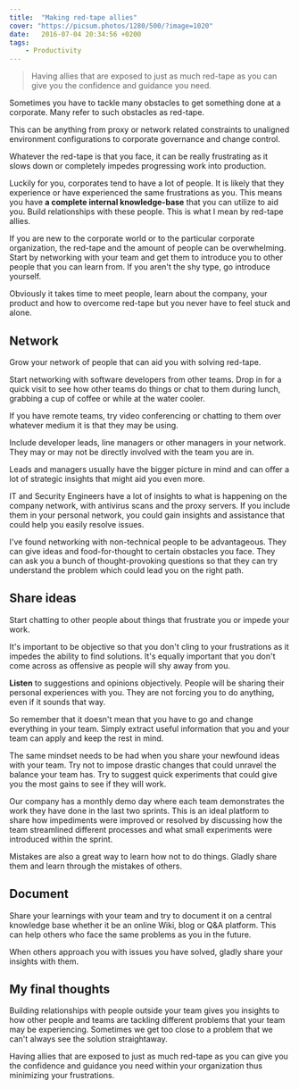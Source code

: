 ```yaml
---
title:  "Making red-tape allies"
cover: "https://picsum.photos/1280/500/?image=1020"
date:   2016-07-04 20:34:56 +0200
tags: 
    - Productivity
---
```


> Having allies that are exposed to just as much red-tape as you can give you
  the confidence and guidance you need.

Sometimes you have to tackle many obstacles to get something done at a
corporate. Many refer to such obstacles as red-tape.

This can be anything from proxy or network related constraints to unaligned
environment configurations to corporate governance and change control.

Whatever the red-tape is that you face, it can be really frustrating as it
slows down or completely impedes progressing work into production.

Luckily for you, corporates tend to have a lot of people. It is likely that they
experience or have experienced the same frustrations as you. This means you
have **a complete internal knowledge-base** that you can utilize to aid you.
Build relationships with these people. This is what I mean by red-tape allies.

If you are new to the corporate world or to the particular corporate
organization, the red-tape and the amount of people can be overwhelming. Start
by networking with your team and get them to introduce you to other people
that you can learn from. If you aren't the shy type, go introduce yourself.

Obviously it takes time to meet people, learn about the company, your product
and how to overcome red-tape but you never have to feel stuck and alone.

## Network
Grow your network of people that can aid you with solving red-tape.

Start networking with software developers from other teams. Drop in for a quick
visit to see how other teams do things or chat to them during lunch, grabbing a
cup of coffee or while at the water cooler.

If you have remote teams, try video conferencing or chatting to them over
whatever medium it is that they may be using.

Include developer leads, line managers or other managers in your network.
They may or may not be directly involved with the team you are in.

Leads and managers usually have the bigger picture in mind and can offer a lot
of strategic insights that might aid you even more.

IT and Security Engineers have a lot of insights to what is happening on the
company network, with antivirus scans and the proxy servers. If you include
them in your personal network, you could gain insights and assistance that
could help you easily resolve issues.

I've found networking with non-technical people to be advantageous. They can
give ideas and food-for-thought to certain obstacles you face. They can
ask you a bunch of thought-provoking questions so that they can try understand
the problem which could lead you on the right path.

## Share ideas
Start chatting to other people about things that frustrate you or impede your
work.

It's important to be objective so that you don't cling to your frustrations as
it impedes the ability to find solutions. It's equally important that you
don't come across as offensive as people will shy away from you.

**Listen** to suggestions and opinions objectively. People will be sharing their
personal experiences with you. They are not forcing you to do anything, even if
it sounds that way.

So remember that it doesn't mean that you have to go and change everything in
your team. Simply extract useful information that you and your team can apply
and keep the rest in mind.

The same mindset needs to be had when you share your newfound ideas with your
team. Try not to impose drastic changes that could unravel the balance your
team has. Try to suggest quick experiments that could give you the most gains
to see if they will work.

Our company has a monthly demo day where each team demonstrates the work they
have done in the last two sprints. This is an ideal platform to share how
impediments were improved or resolved by discussing how the team streamlined
different processes and what small experiments were introduced within the sprint.

Mistakes are also a great way to learn how not to do things. Gladly share them
and learn through the mistakes of others.

## Document
Share your learnings with your team and try to document it on a central
knowledge base whether it be an online Wiki, blog or Q&A platform. This can
help others who face the same problems as you in the future.

When others approach you with issues you have solved, gladly share your insights
with them.

## My final thoughts
Building relationships with people outside your team gives you insights to how
other people and teams are tackling different problems that your team may be 
experiencing. Sometimes we get too close to a problem that we can't always
see the solution straightaway.

Having allies that are exposed to just as much red-tape as you can give you the
confidence and guidance you need within your organization thus minimizing
your frustrations.
